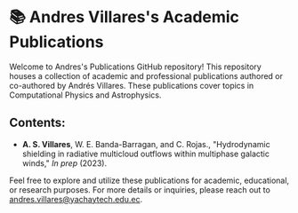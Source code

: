 # 📚 Andres Villares's Academic Publications

Welcome to Andres's Publications GitHub repository! This repository houses a collection of academic and professional publications authored or co-authored by Andrés Villares. These publications cover topics in Computational Physics and Astrophysics.

## Contents:

-   **A. S. Villares**, W. E. Banda-Barragan, and C. Rojas., "Hydrodynamic shielding in radiative multicloud outflows within multiphase galactic winds," *In prep* (2023).

Feel free to explore and utilize these publications for academic, educational, or research purposes. For more details or inquiries, please reach out to andres.villares@yachaytech.edu.ec.
